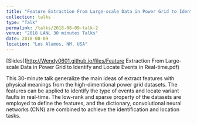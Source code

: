 ```yaml
---
title: "Feature Extraction From Large-scale Data in Power Grid to Identify and Locate Events in Real-time"
collection: talks
type: "Talk"
permalink: /talks/2018-08-09-talk-2
venue: "2018 LANL 30 minutes Talks"
date: 2018-08-09
location: "Los Alamos, NM, USA"
---
```


[Slides](http://Wendy0601.github.io/files/Feature Extraction From Large-scale Data in Power Grid to Identify and Locate Events in Real-time.pdf)

This 30-minute talk generalize the main ideas of extract features with physical meanings from the high-dimentional power grid datasets. The features can be applied to identify the type of events and locate variant faults in real-time. The low-rank and sparse property of the datasets are employed to define the features, and the dictionary, convolutional neural networks (CNN) are combined to achieve the identification and location tasks. 
